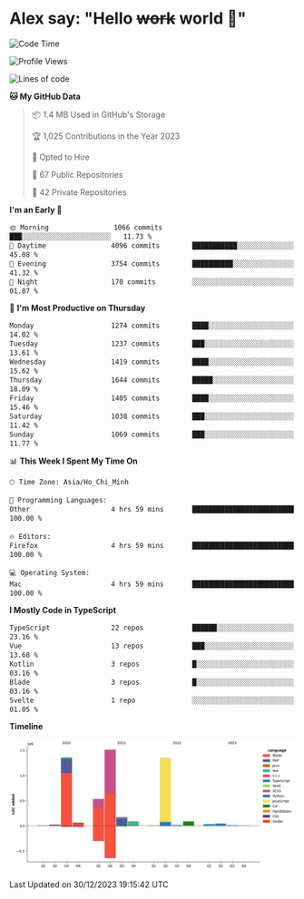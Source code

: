 # Alex say: "Hello ~~work~~ world 🐾"

<!--START_SECTION:waka-->
![Code Time](http://img.shields.io/badge/Code%20Time-1%2C066%20hrs%2030%20mins-blue)

![Profile Views](http://img.shields.io/badge/Profile%20Views-1-blue)

![Lines of code](https://img.shields.io/badge/From%20Hello%20World%20I%27ve%20Written-5.3%20million%20lines%20of%20code-blue)

**🐱 My GitHub Data** 

> 📦 1.4 MB Used in GitHub's Storage 
 > 
> 🏆 1,025 Contributions in the Year 2023
 > 
> 💼 Opted to Hire
 > 
> 📜 67 Public Repositories 
 > 
> 🔑 42 Private Repositories 
 > 
**I'm an Early 🐤** 

```text
🌞 Morning                1066 commits        ███░░░░░░░░░░░░░░░░░░░░░░   11.73 % 
🌆 Daytime                4096 commits        ███████████░░░░░░░░░░░░░░   45.08 % 
🌃 Evening                3754 commits        ██████████░░░░░░░░░░░░░░░   41.32 % 
🌙 Night                  170 commits         ░░░░░░░░░░░░░░░░░░░░░░░░░   01.87 % 
```
📅 **I'm Most Productive on Thursday** 

```text
Monday                   1274 commits        ████░░░░░░░░░░░░░░░░░░░░░   14.02 % 
Tuesday                  1237 commits        ███░░░░░░░░░░░░░░░░░░░░░░   13.61 % 
Wednesday                1419 commits        ████░░░░░░░░░░░░░░░░░░░░░   15.62 % 
Thursday                 1644 commits        █████░░░░░░░░░░░░░░░░░░░░   18.09 % 
Friday                   1405 commits        ████░░░░░░░░░░░░░░░░░░░░░   15.46 % 
Saturday                 1038 commits        ███░░░░░░░░░░░░░░░░░░░░░░   11.42 % 
Sunday                   1069 commits        ███░░░░░░░░░░░░░░░░░░░░░░   11.77 % 
```


📊 **This Week I Spent My Time On** 

```text
🕑︎ Time Zone: Asia/Ho_Chi_Minh

💬 Programming Languages: 
Other                    4 hrs 59 mins       █████████████████████████   100.00 % 

🔥 Editors: 
Firefox                  4 hrs 59 mins       █████████████████████████   100.00 % 

💻 Operating System: 
Mac                      4 hrs 59 mins       █████████████████████████   100.00 % 
```

**I Mostly Code in TypeScript** 

```text
TypeScript               22 repos            ██████░░░░░░░░░░░░░░░░░░░   23.16 % 
Vue                      13 repos            ███░░░░░░░░░░░░░░░░░░░░░░   13.68 % 
Kotlin                   3 repos             █░░░░░░░░░░░░░░░░░░░░░░░░   03.16 % 
Blade                    3 repos             █░░░░░░░░░░░░░░░░░░░░░░░░   03.16 % 
Svelte                   1 repo              ░░░░░░░░░░░░░░░░░░░░░░░░░   01.05 % 
```



**Timeline**

![Lines of Code chart](https://raw.githubusercontent.com/alexzvn/alexzvn/main/assets/bar_graph.png)


 Last Updated on 30/12/2023 19:15:42 UTC
<!--END_SECTION:waka-->
